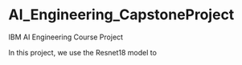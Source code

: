# AI_Engineering_CapstoneProject
IBM AI Engineering Course Project

In this project, we use the Resnet18 model to 
